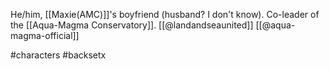 He/him, [[Maxie(AMC)]]'s boyfriend (husband? I don't know). Co-leader of the [[Aqua-Magma Conservatory]]. [[@landandseaunited]] [[@aqua-magma-official]]

#characters #backsetx 